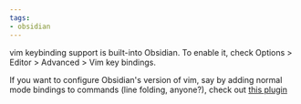 ```yaml
---
tags:
- obsidian
---
```


vim keybinding support is built-into Obsidian. To enable it, check Options > Editor > Advanced > Vim key bindings.

If you want to configure Obsidian's version of vim, say by adding normal mode bindings to commands (line folding, anyone?), check out [this plugin](https://github.com/esm7/obsidian-vimrc-support)


